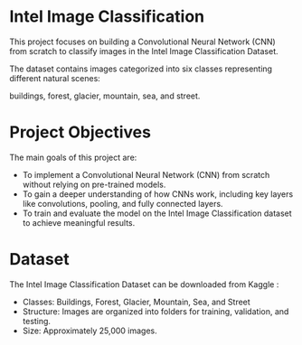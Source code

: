 # Intel Image Classification

This project focuses on building a Convolutional Neural Network (CNN) from scratch to classify images in the Intel Image Classification Dataset.

The dataset contains images categorized into six classes representing different natural scenes: 

buildings, forest, glacier, mountain, sea, and street.

# Project Objectives

The main goals of this project are:

- To implement a Convolutional Neural Network (CNN) from scratch without relying on pre-trained models.
- To gain a deeper understanding of how CNNs work, including key layers like convolutions, pooling, and fully connected layers.
- To train and evaluate the model on the Intel Image Classification dataset to achieve meaningful results.

# Dataset

 The Intel Image Classification Dataset can be downloaded from Kaggle :

- Classes: Buildings, Forest, Glacier, Mountain, Sea, and Street
- Structure: Images are organized into folders for training, validation, and testing.
- Size: Approximately 25,000 images.

  





